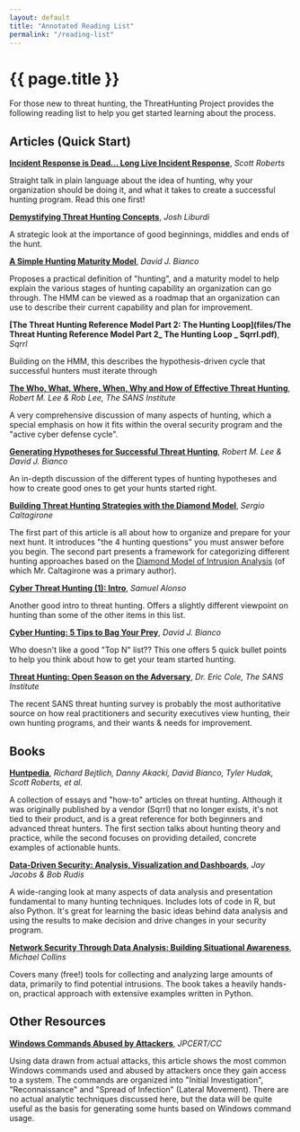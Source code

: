 ```yaml
---
layout: default
title: "Annotated Reading List"
permalink: "/reading-list"
---
```

<h1>{{ page.title }}</h1>
For those new to threat hunting, the ThreatHunting Project provides the following reading list to help you get started learning about the process.  

## Articles (Quick Start)

**[Incident Response is Dead... Long Live Incident Response](https://medium.com/@sroberts/incident-response-is-dead-long-live-incident-response-5ba1de664b95)**, *Scott Roberts*

Straight talk in plain language about the idea of hunting, why your organization should be doing it, and what it takes to create a successful hunting program. Read this one first!

**[Demystifying Threat Hunting Concepts](https://medium.com/@jshlbrd/demystifying-threat-hunting-concepts-9de5bad2d818)**, *Josh Liburdi*

A strategic look at the importance of good beginnings, middles and ends of the hunt.  

**[A Simple Hunting Maturity Model](http://detect-respond.blogspot.com/2015/10/a-simple-hunting-maturity-model.html)**, *David J. Bianco*

Proposes a practical definition of "hunting", and a maturity model to help explain the various stages of hunting capability an organization can go through.  The HMM can be viewed as a roadmap that an organization can use to describe their current capability and plan for improvement.

**[The Threat Hunting Reference Model Part 2: The Hunting Loop](files/The Threat Hunting Reference Model Part 2_ The Hunting Loop _ Sqrrl.pdf)**, *Sqrrl*

Building on the HMM, this describes the hypothesis-driven cycle that successful hunters must iterate through

**[The Who, What, Where, When, Why and How of Effective Threat Hunting](https://www.sans.org/reading-room/whitepapers/analyst/who-what-where-when-effective-threat-hunting-36785)**, *Robert M. Lee & Rob Lee, The SANS Institute*

A very comprehensive discussion of many aspects of hunting, which a special emphasis on how it fits within the overal security program and the "active cyber defense cycle".

**[Generating Hypotheses for Successful Threat Hunting](https://www.sans.org/reading-room/whitepapers/threats/generating-hypothesis-successful-threat-hunting-37172)**,
*Robert M. Lee & David J. Bianco*

An in-depth discussion of the different types of hunting hypotheses and how to create good ones to get your hunts started right.

**[Building Threat Hunting Strategies with the Diamond Model](http://www.activeresponse.org/building-threat-hunting-strategy-with-the-diamond-model)**, *Sergio Caltagirone*

The first part of this article is all about how to organize and prepare for your next hunt.  It introduces "the 4 hunting questions" you must answer before you begin.  The second part presents a framework for categorizing different hunting approaches based on the [Diamond Model of Intrusion Analysis](http://www.activeresponse.org/wp-content/uploads/2013/07/diamond.pdf) (of which Mr. Caltagirone was a primary author).  

**[Cyber Threat Hunting (1): Intro](https://cyber-ir.com/2016/01/21/cyber-threat-hunting-1-intro/)**, *Samuel Alonso*

Another good intro to threat hunting. Offers a slightly different viewpoint on hunting than some of the other items in this list.

**[Cyber Hunting: 5 Tips to Bag Your Prey](http://www.darkreading.com/risk/cyber-hunting-5-tips-to-bag-your-prey/a/d-id/1319634)**, *David J. Bianco*

Who doesn't like a good "Top N" list??  This one offers 5 quick bullet points to help you think about how to get your team started hunting.

**[Threat Hunting: Open Season on the Adversary](https://www.sans.org/reading-room/whitepapers/analyst/threat-hunting-open-season-adversary-36882)**, *Dr. Eric Cole, The SANS Institute*

The recent SANS threat hunting survey is probably the most authoritative source on how real practitioners and security executives view hunting, their own hunting programs, and their wants & needs for improvement.  

## Books

**[Huntpedia](files/huntpedia.pdf)**, *Richard Bejtlich, Danny Akacki, David Bianco, Tyler Hudak, Scott Roberts, et al.*

A collection of essays and "how-to" articles on threat hunting. Although it was originally published by a vendor (Sqrrl) that no longer exists, it's not tied to their product, and is a great reference for both beginners and advanced threat hunters. The first section talks about hunting theory and practice, while the second focuses on providing detailed, concrete examples of actionable hunts.

**[Data-Driven Security: Analysis, Visualization and Dashboards](https://www.amazon.com/Data-Driven-Security-Analysis-Visualization-Dashboards/dp/1118793722)**, *Jay Jacobs & Bob Rudis*

A wide-ranging look at many aspects of data analysis and presentation fundamental to many hunting techniques.  Includes lots of code in R, but also Python.  It's great for learning the basic ideas behind data analysis and using the results to make decision and drive changes in your security program.  

**[Network Security Through Data Analysis: Building Situational Awareness](https://www.amazon.com/Network-Security-Through-Data-Analysis/dp/1449357903)**, *Michael Collins*

Covers many (free!) tools for collecting and analyzing large amounts of data, primarily to find potential intrusions.  The book takes a heavily hands-on, practical approach with extensive examples written in Python.  

## Other Resources

**[Windows Commands Abused by Attackers](http://blog.jpcert.or.jp/.s/2016/01/windows-commands-abused-by-attackers.html)**, *JPCERT/CC*

Using data drawn from actual attacks, this article shows the most common Windows commands used and abused by attackers once they gain access to a system.  The commands are organized into "Initial Investigation", "Reconnaissance" and "Spread of Infection" (Lateral Movement).  There are no actual analytic techniques discussed here, but the data will be quite useful as the basis for generating some hunts based on Windows command usage.
